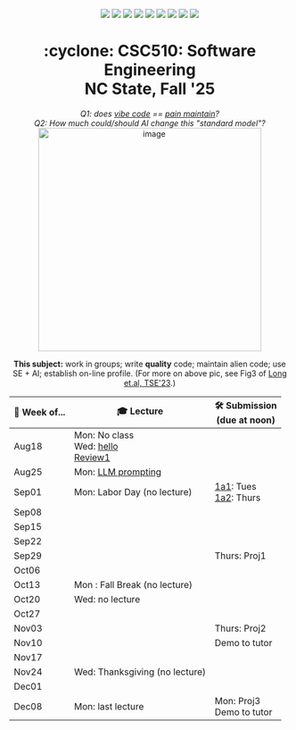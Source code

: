 <p align="center">
  <a href="https://github.com/txt/se25fall/blob/main/README.md#top"><img src="https://img.shields.io/badge/Home-%23ff5733?style=flat-square&logo=home&logoColor=white" /></a>
  <a href="/docs/syllabus.md#top"><img src="https://img.shields.io/badge/Syllabus-%230055ff?style=flat-square&logo=openai&logoColor=white" /></a>
  <a href="https://docs.google.com/spreadsheets/d/1E7H6IiFEV0WIooE1biPB7VVrdaEtBh6yXC-2nrwPKCY/edit?gid=0#gid=0"><img src="https://img.shields.io/badge/Teams1-%23ffd700?style=flat-square&logo=users&logoColor=white" /></a>
  <a href="https://docs.google.com/spreadsheets/d/1i0fNqKea0LzqmB-h8gtOrnF0MM-qt560goU4QkRw8BA/edit?usp=sharing"><img src="https://img.shields.io/badge/Teams2-%23ffcc00?style=flat-square&logo=users&logoColor=white" /></a>
  <a href="https://moodle-courses2527.wolfware.ncsu.edu/course/view.php?id=4690&bp=s"><img src="https://img.shields.io/badge/One-%23dc143c?style=flat-square&logo=moodle&logoColor=white" /></a>
  <a href="https://moodle-courses2527.wolfware.ncsu.edu/course/view.php?id=4691&bp=s"><img src="https://img.shields.io/badge/Two-%23b22222?style=flat-square&logo=moodle&logoColor=white" /></a>
  <a href="https://discord.gg/YnAw7uZxAD"><img src="https://img.shields.io/badge/Chat-%23008080?style=flat-square&logo=discord&logoColor=white" /></a>
  <a href="https://ncsu.hosted.panopto.com/Panopto/Pages/Sessions/List.aspx?folderID=7b1bbb56-937c-42a1-96b4-b33e0134710f"><img src="https://img.shields.io/badge/Vids-%23ffa500?style=flat-square&logo=youtube&logoColor=white" /></a>
  <a href="/LICENSE.md"><img src="https://img.shields.io/badge/©%20timm%202025-%234b4b4b?style=flat-square&logoColor=white" /></a></p>
<h1 align="center">:cyclone: CSC510: Software Engineering<br>NC State, Fall '25</h1>
<p align="center"><em>Q1: does <a href="https://x.com/karpathy/status/1886192184808149383?lang=en">vibe code</a> == <a href="https://docs.google.com/presentation/d/1O6fZa0MbuNPVfbQV0eENzuYL-2YdIr-LRawhC92gSJE/present?slide=2">pain maintain</a>?</em><br>
<em> Q2: How much could/should AI change this "standard model"?</em><br>
<img width="400" alt="image" src="https://github.com/user-attachments/assets/acde700e-1d4d-4002-94a2-1d8aa08914e2"></p>
<p align="center"><b>This subject:</b> work in groups; write <b>quality</b> code;
maintain alien code; use SE + AI; establish on-line profile.
(For more on above pic, see Fig3 of <a href="https://doi.org/10.1109/TSE.2023.3339383">Long et.al, TSE'23</a>.)</p>

 

<table align=center>
  <thead>
    <tr>
      <th>📅  Week of...</th>
      <th>🎓 Lecture</th>
      <th>🛠️ Submission<br>(due at noon) </th>
    </tr>
  </thead>
  <tbody>
    <tr><td>Aug18</td><td>Mon: No  class<br>
                          Wed: <a href="docs/hello.md">hello<br>
                          <a href="docs/review1.md">Review1</a></td><td></td></tr>
    <tr><td>Aug25</td><td>Mon: <a href="https://docs.google.com/presentation/d/1ohh4t_059uBW854Ypc8uLZ724s2KEXBGaP1v33K07N8/edit?usp=sharing">LLM prompting</a><br></td><td></td></tr>
    <tr><td>Sep01</td><td>Mon: Labor Day (no lecture)</td><td><a href="docs/proj1a1.md">1a1</a>: Tues<br><a href="docs/proj1a2.md">1a2</a>: Thurs</td></tr>
    <tr><td>Sep08</td><td></td><td></td></tr>
    <tr><td>Sep15</td><td> </td><td></td></tr>
    <tr><td>Sep22</td><td></td><td></td></tr>
    <tr><td>Sep29</td><td></td><td>Thurs: Proj1</td></tr>
    <tr><td>Oct06</td><td></td><td></td></tr>
    <tr><td>Oct13</td><td>Mon : Fall Break (no lecture)</td><td></td></tr>
    <tr><td>Oct20</td><td>Wed: no lecture</td><td></td></tr>
    <tr><td>Oct27</td><td></td><td></td></tr>
    <tr><td>Nov03</td><td></td><td>Thurs: Proj2</td></tr>
    <tr><td>Nov10</td><td></td><td> Demo to tutor</td></tr>
    <tr><td>Nov17</td><td></td><td></td></tr>
    <tr><td>Nov24</td><td>Wed: Thanksgiving (no lecture)</td><td></td></tr>
    <tr><td>Dec01</td><td> </td><td></td></tr>
    <tr><td>Dec08</td><td>Mon: last lecture</td><td>Mon: Proj3<br>Demo to tutor</td></tr> 
  </tbody>
</table>



